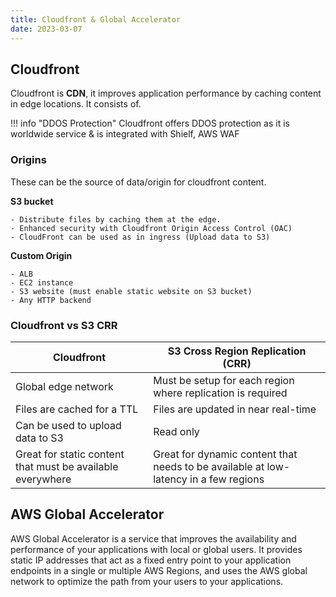 ```yaml
---
title: Cloudfront & Global Accelerator
date: 2023-03-07
---
```


## Cloudfront

Cloudfront is **CDN**, it improves application performance by caching content in edge locations. It consists of.

!!! info "DDOS Protection"
    Cloudfront offers DDOS protection as it is worldwide service & is integrated with Shielf, AWS WAF

### Origins

These can be the source of data/origin for cloudfront content.

**S3 bucket**

    - Distribute files by caching them at the edge.
    - Enhanced security with Cloudfront Origin Access Control (OAC)
    - CloudFront can be used as in ingress (Upload data to S3)

**Custom Origin**

    - ALB
    - EC2 instance
    - S3 website (must enable static website on S3 bucket)
    - Any HTTP backend

### Cloudfront vs S3 CRR

| Cloudfront                                                 | S3 Cross Region Replication (CRR)                                                    |
| ---------------------------------------------------------- | ------------------------------------------------------------------------------------ |
| Global edge network                                        | Must be setup for each region where replication is required                          |
| Files are cached for a TTL                                 | Files are updated in near real-time                                                  |
| Can be used to upload data to S3                           | Read only                                                                            |
| Great for static content that must be available everywhere | Great for dynamic content that needs to be available at low-latency in a few regions |


## AWS Global Accelerator

AWS Global Accelerator is a service that improves the availability and performance of your applications with local or global users. It provides static IP addresses that act as a fixed entry point to your application endpoints in a single or multiple AWS Regions, and uses the AWS global network to optimize the path from your users to your applications.
